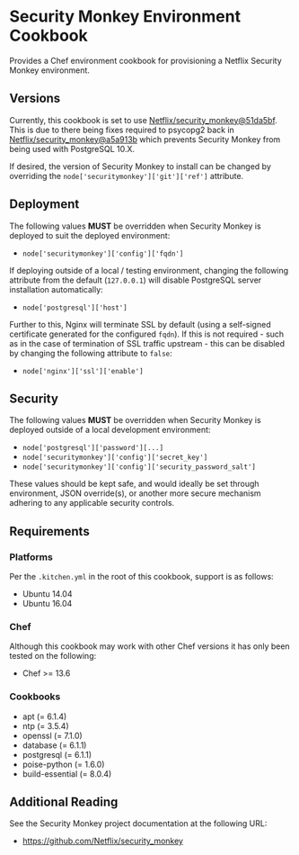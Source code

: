 # Security Monkey Environment Cookbook

Provides a Chef environment cookbook for provisioning a Netflix Security Monkey environment.

## Versions

Currently, this cookbook is set to use [Netflix/security_monkey@51da5bf](https://github.com/Netflix/security_monkey/commit/51da5bf3b63da4d9474bb97c9fb9ffe3e5cc104a). This is due to there being fixes required to psycopg2 back in [Netflix/security_monkey@a5a913b](https://github.com/Netflix/security_monkey/commit/a5a913b8b4cb9fccd34677112a939074e2310848) which prevents Security Monkey from being used with PostgreSQL 10.X.

If desired, the version of Security Monkey to install can be changed by overriding the `node['securitymonkey']['git']['ref']` attribute.

## Deployment

The following values **MUST** be overridden when Security Monkey is deployed to suit the deployed environment:

* `node['securitymonkey']['config']['fqdn']`

If deploying outside of a local / testing environment, changing the following attribute from the default (`127.0.0.1`) will disable PostgreSQL server installation automatically:

* `node['postgresql']['host']`

Further to this, Nginx will terminate SSL by default (using a self-signed certificate generated for the configured `fqdn`). If this is not required - such as in the case of termination of SSL traffic upstream - this can be disabled by changing the following attribute to `false`:

* `node['nginx']['ssl']['enable']`

## Security

The following values **MUST** be overridden when Security Monkey is deployed outside of a local development environment:

* `node['postgresql']['password'][...]`
* `node['securitymonkey']['config']['secret_key']`
* `node['securitymonkey']['config']['security_password_salt']`

These values should be kept safe, and would ideally be set through environment, JSON override(s), or another more secure mechanism adhering to any applicable security controls.

## Requirements

### Platforms

Per the `.kitchen.yml` in the root of this cookbook, support is as follows:

* Ubuntu 14.04
* Ubuntu 16.04

### Chef

Although this cookbook may work with other Chef versions it has only been tested on the following:

* Chef >= 13.6

### Cookbooks

* apt (= 6.1.4)
* ntp (= 3.5.4)
* openssl (= 7.1.0)
* database (= 6.1.1)
* postgresql (= 6.1.1)
* poise-python (= 1.6.0)
* build-essential (= 8.0.4)

## Additional Reading

See the Security Monkey project documentation at the following URL:

* https://github.com/Netflix/security_monkey
